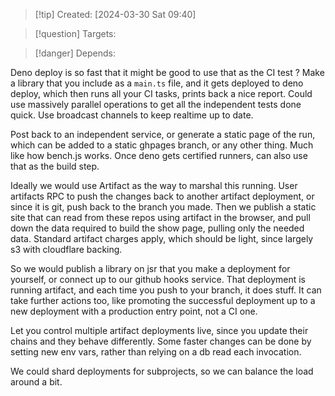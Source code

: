 
>[!tip] Created: [2024-03-30 Sat 09:40]

>[!question] Targets: 

>[!danger] Depends: 

Deno deploy is so fast that it might be good to use that as the CI  test ?
Make a library that you include as a `main.ts` file, and it gets deployed to deno deploy, which then runs all your CI tasks, prints back a nice report. 
Could use massively parallel operations to get all the independent tests done quick.
Use broadcast channels to keep realtime up to date.

Post back to an independent service, or generate a static page of the run, which can be added to a static ghpages branch, or any other thing.  Much like how bench.js works.
Once deno gets certified runners, can also use that as the build step.

Ideally we would use Artifact as the way to marshal this running.
User artifacts RPC to push the changes back to another artifact deployment, or since it is git, push back to the branch you made.
Then we publish a static site that can read from these repos using artifact in the browser, and pull down the data required to build the show page, pulling only the needed data.
Standard artifact charges apply, which should be light, since largely s3 with cloudflare backing.

So we would publish a library on jsr that you make a deployment for yourself, or connect up to our github hooks service.  That deployment is running artifact, and each time you push to your branch, it does stuff.  It can take further actions too, like promoting the successful deployment up to a new deployment with a production entry point, not a CI one.

Let you control multiple artifact deployments live, since you update their chains and they behave differently.  Some faster changes can be done by setting new env vars, rather than relying on a db read each invocation.

We could shard deployments for subprojects, so we can balance the load around a bit.